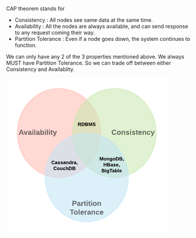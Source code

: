 CAP theorem stands for 
- Consistency : All nodes see same data at the same time.
- Availability : All the nodes are always available, and can send response to any request coming their way.
- Partition Tolerance : Even if a node goes down, the system continues to function.

We can only have any 2 of the 3 properties mentioned above.
We always MUST have Partition Tolerance.
So we can trade off between either Consistency and Availablity.

![](https://github.com/PriyankaKhire/SystemDesign/raw/main/Basics/CAP%20Theorem/img/CAP.png)